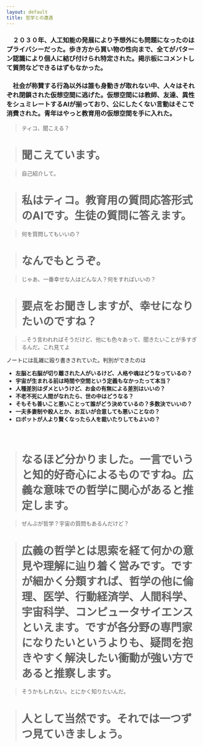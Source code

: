 ```yaml
---
layout: default
title: 哲学との遭遇
---
```

### 　２０３０年、人工知能の発展により予想外にも問題になったのはプライバシーだった。歩き方から買い物の性向まで、全てがパターン認識により個人に結び付けられ特定された。掲示板にコメントして質問などできるはずもなかった。
### 　社会が称賛する行為以外は誰も身動きが取れない中、人々はそれぞれ閉鎖された仮想空間に逃げた。仮想空間には教師、友達、異性をシュミレートするAIが揃っており、公にしたくない言動はそこで消費された。青年はやっと教育用の仮想空間を手に入れた。

> ティコ、聞こえる？  

># 聞こえています。  

> 自己紹介して。  

># 私はティコ。教育用の質問応答形式のAIです。生徒の質問に答えます。  

> 何を質問してもいいの？  

># なんでもとうぞ。  

> じゃあ、一番幸せな人はどんな人？何をすればいいの？  

># 要点をお聞きしますが、幸せになりたいのですね？  

> ...そう言われればそうだけど、他にも色々あって、聞きたいことが多すぎるんだ。これ見てよ  

ノートには乱雑に殴り書きされていた。判別ができたのは  

+ **左脳と右脳が切り離された人がいるけど、人格や魂はどうなっているの？**
+ **宇宙が生まれる前は時間や空間という定義もなかったって本当？**
+ **人種差別はダメというけど、お金の有無による差別はいいの？**
+ **不老不死に人間がなれたら、世の中はどうなる？**
+ **そもそも善いこと悪いことって誰がどう決めているの？多数決でいいの？**
+ **一夫多妻制や殺人とか、お互いが合意しても悪いことなの？**
+ **ロボットが人より賢くなったら人を裁いたりしてもよいの？**

　

># なるほど分かりました。一言でいうと<b>知的好奇心</b>によるものですね。広義な意味での哲学に関心があると推定します。  

> ぜんぶが哲学？宇宙の質問もあるんだけど？  

># <b>広義の哲学とは思索を経て何かの意見や理解に辿り着く営みです。</b>ですが細かく分類すれば、哲学の他に倫理、医学、行動経済学、人間科学、宇宙科学、コンピュータサイエンスといえます。ですが各分野の専門家になりたいというよりも、疑問を抱きやすく解決したい衝動が強い方であると推察します。  

> そうかもしれない。とにかく知りたいんだ。  

># 人として当然です。それでは一つずつ見ていきましょう。  
